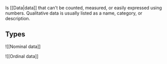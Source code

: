 Is [[Data|data]] that can't be counted, measured, or easily expressed using numbers. Qualitative data is usually listed as a name, category, or description.

## Types

![[Nominal data]]

![[Ordinal data]]
